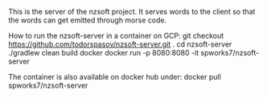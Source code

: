 This is the server of the nzsoft project. It serves words to the client so that the words can get emitted through morse code.

How to run the nzsoft-server in a container on GCP:
git checkout https://github.com/todorspasov/nzsoft-server.git .
cd nzsoft-server
./gradlew clean build docker
docker run -p 8080:8080 -it spworks7/nzsoft-server

The container is also available on docker hub under:
docker pull spworks7/nzsoft-server
